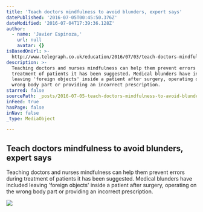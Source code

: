 ```yaml
---
title: 'Teach doctors mindfulness to avoid blunders, expert says'
datePublished: '2016-07-05T00:45:50.376Z'
dateModified: '2016-07-04T17:39:36.128Z'
author:
  - name: 'Javier Espinoza,'
    url: null
    avatar: {}
isBasedOnUrl: >-
  http://www.telegraph.co.uk/education/2016/07/03/teach-doctors-mindfulness-to-avoid-blunders-expert-says/
description: >-
  Teaching doctors and nurses mindfulness can help them prevent errors during
  treatment of patients it has been suggested. Medical blunders have included
  leaving 'foreign objects' inside a patient after surgery, operating on the
  wrong body part or providing an incorrect prescription.
starred: false
sourcePath: _posts/2016-07-05-teach-doctors-mindfulness-to-avoid-blunders-expert-says.md
inFeed: true
hasPage: false
inNav: false
_type: MediaObject

---
```

<article style=""><h1>Teach doctors mindfulness to avoid blunders, expert says</h1><p>Teaching doctors and nurses mindfulness can help them prevent errors during treatment of patients it has been suggested. Medical blunders have included leaving 'foreign objects' inside a patient after surgery, operating on the wrong body part or providing an incorrect prescription.</p><img src="http://www.telegraph.co.uk/content/dam/education/2016/04/04/Wk-Mindfulness_1_3286852b-xlarge_trans++gsaO8O78rhmZrDxTlQBjdFFzWR4-8YeYq5da7xdvRAs.jpg" /></article>